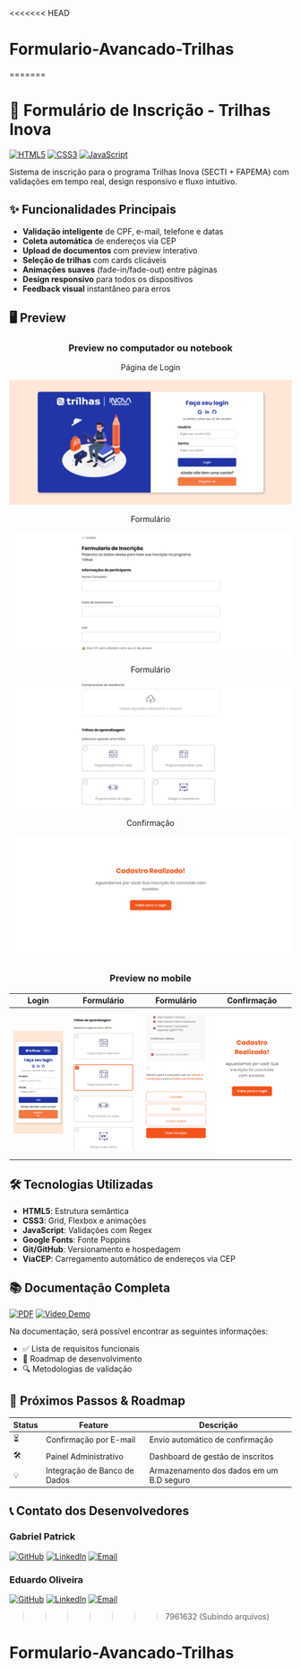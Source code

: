 <<<<<<< HEAD
# Formulario-Avancado-Trilhas
=======
# 📝 Formulário de Inscrição - Trilhas Inova

[![HTML5](https://img.shields.io/badge/HTML5-E34F26?style=flat&logo=html5&logoColor=white)](https://developer.mozilla.org/pt-BR/docs/Web/HTML)
[![CSS3](https://img.shields.io/badge/CSS3-1572B6?style=flat&logo=css3&logoColor=white)](https://developer.mozilla.org/pt-BR/docs/Web/CSS)
[![JavaScript](https://img.shields.io/badge/JavaScript-F7DF1E?style=flat&logo=javascript&logoColor=black)](https://developer.mozilla.org/pt-BR/docs/Web/JavaScript)

Sistema de inscrição para o programa Trilhas Inova (SECTI + FAPEMA) com validações em tempo real, design responsivo e fluxo intuitivo.

## ✨ Funcionalidades Principais
- **Validação inteligente** de CPF, e-mail, telefone e datas
- **Coleta automática** de endereços via CEP
- **Upload de documentos** com preview interativo
- **Seleção de trilhas** com cards clicáveis
- **Animações suaves** (fade-in/fade-out) entre páginas
- **Design responsivo** para todos os dispositivos
- **Feedback visual** instantâneo para erros

## 🖥️ Preview
<!-- Adicione screenshots aqui -->
<div align="center">

  ### Preview no computador ou notebook
Página de Login

![Preview do Login no Desktop](img/project_preview/login-preview.png)

Formulário

![Preview do Formulário no Desktop](img/project_preview/form-preview.png)

Formulário

![Preview do Formulário no Desktop](img/project_preview/form-preview-two.png)

Confirmação

![Preview do Formulário no Desktop](img/project_preview/confirmation-preview.png)

</div>

<div align="center">

  ### Preview no mobile
    
| Login | Formulário| Formulário| Confirmação|
|-------|-----------|-----------|------------| 
| ![Preview Login Mobile](img/project_preview/login-responsive-preview.png) | ![Preview Formulário Mobile](img/project_preview/form-responsive-preview.png) |  ![Preview Formulário Mobile](img/project_preview/form-responsive-preview-two.png) | ![Preview Confirmação Mobile](img/project_preview/confirmation-responsive-preview.png) |

</div>

## 🛠️ Tecnologias Utilizadas
- **HTML5**: Estrutura semântica
- **CSS3**: Grid, Flexbox e animações
- **JavaScript**: Validações com Regex
- **Google Fonts**: Fonte Poppins
- **Git/GitHub**: Versionamento e hospedagem
- **ViaCEP**: Carregamento automático de endereços via CEP

## 📚 Documentação Completa
[![PDF](https://img.shields.io/badge/PDF-Documentação_Técnica-red?style=flat&logo=adobe-acrobat-reader)](video_documentacao/documentacao.pdf)
[![Video Demo](https://img.shields.io/badge/Video-Explicação_do_Sistema-blue?style=flat&logo=youtube)](https://youtu.be/ZYFZgkNsj6s)


Na documentação, será possível encontrar as seguintes informações:
- ✅ Lista de requisitos funcionais
- 🚧 Roadmap de desenvolvimento
- 🔍 Metodologias de validação

## 🔮 Próximos Passos & Roadmap
| Status | Feature                    | Descrição                          |
|--------|----------------------------|------------------------------------|
| ⏳     | Confirmação por E-mail     | Envio automático de confirmação    |
| 🛠️    | Painel Administrativo      | Dashboard de gestão de inscritos   |
| 💡     | Integração de Banco de Dados | Armazenamento dos dados em um B.D seguro  |

## 📞 Contato dos Desenvolvedores

### Gabriel Patrick
[![GitHub](https://img.shields.io/badge/-GitHub-181717?style=flat&logo=github)](https://github.com/Patrick-LcG)
[![LinkedIn](https://img.shields.io/badge/-LinkedIn-0077B5?style=flat&logo=linkedin)](https://www.linkedin.com/in/gabriel-patrick-lcg/)
[![Email](https://img.shields.io/badge/-Email-D14836?style=flat&logo=gmail&logoColor=white)](mailto:gaabpatrick@gmail.com)

### Eduardo Oliveira
[![GitHub](https://img.shields.io/badge/-GitHub-181717?style=flat&logo=github)](https://github.com/Eduardo-Santos-Oliveira)
[![LinkedIn](https://img.shields.io/badge/-LinkedIn-0077B5?style=flat&logo=linkedin)](https://www.linkedin.com/in/eduardo-santos-oliveira-exe)
[![Email](https://img.shields.io/badge/-Email-D14836?style=flat&logo=gmail&logoColor=white)](mailto:eduardo.oliveira.exe@gmail.com)
>>>>>>> 7961632 (Subindo arquivos)
# Formulario-Avancado-Trilhas
